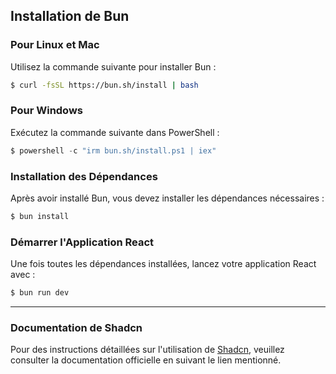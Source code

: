 ## Installation de Bun

### Pour Linux et Mac

Utilisez la commande suivante pour installer Bun :

```bash
$ curl -fsSL https://bun.sh/install | bash
```

### Pour Windows

Exécutez la commande suivante dans PowerShell :

```powershell
$ powershell -c "irm bun.sh/install.ps1 | iex"
```

### Installation des Dépendances

Après avoir installé Bun, vous devez installer les dépendances nécessaires :

```bash
$ bun install
```

### Démarrer l'Application React

Une fois toutes les dépendances installées, lancez votre application React avec :

```bash
$ bun run dev
```

---

### Documentation de Shadcn

Pour des instructions détaillées sur l'utilisation de [Shadcn](https://ui.shadcn.com/), veuillez consulter la documentation officielle en suivant le lien mentionné.
